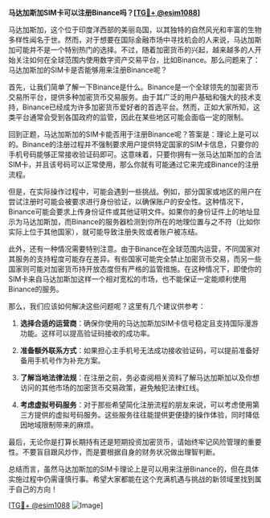 **马达加斯加SIM卡可以注册Binance吗？[[TG💪+ @esim1088](https://t.me/s/esim1088)]**

马达加斯加，这个位于印度洋西部的美丽岛国，以其独特的自然风光和丰富的生物多样性闻名于世。然而，对于想要在国际金融市场中寻找机会的人来说，马达加斯加可能并不是一个特别热门的选择。不过，随着加密货币的兴起，越来越多的人开始关注如何在全球范围内使用数字资产交易平台，比如Binance。那么问题来了：马达加斯加的SIM卡是否能够用来注册Binance呢？

首先，让我们简单了解一下Binance是什么。Binance是一个全球领先的加密货币交易所平台，提供多种加密货币交易服务。由于其广泛的用户基础和强大的技术支持，Binance已经成为许多加密货币爱好者的首选平台。然而，正如大家所知，这类平台通常会受到各国政府的监管，因此在某些地区可能会面临一定的限制。

回到正题，马达加斯加的SIM卡能否用于注册Binance呢？答案是：理论上是可以的。Binance的注册过程并不强制要求用户提供特定国家的SIM卡信息，只要你的手机号码能够正常接收验证码即可。这意味着，只要你拥有一张马达加斯加的合法SIM卡，并且该号码可以正常使用，那么你就有可能通过它来完成Binance的注册流程。

但是，在实际操作过程中，可能会遇到一些挑战。例如，部分国家或地区的用户在尝试注册时可能会被要求进行身份验证，以确保账户的安全性。这种情况下，Binance可能会要求上传身份证件或其他证明文件。如果你的身份证件上的地址显示为马达加斯加，而Binance的服务器检测到你所在的地理位置与之不符（比如你实际上位于其他国家），就可能导致注册失败或者账户被冻结。

此外，还有一种情况需要特别注意。由于Binance在全球范围内运营，不同国家对其服务的支持程度可能存在差异。有些国家可能完全禁止加密货币交易，而另一些国家则可能对加密货币持开放态度但有严格的监管措施。在这种情况下，即使你的SIM卡来自马达加斯加这样一个相对宽松的市场，也不能保证一定能顺利使用Binance的服务。

那么，我们应该如何解决这些问题呢？这里有几个建议供参考：

1. **选择合适的运营商**：确保你使用的马达加斯加SIM卡信号稳定且支持国际漫游功能。这样可以提高验证码接收的成功率。
   
2. **准备额外联系方式**：如果担心主手机号无法成功接收验证码，可以提前准备好备用手机号作为补充方案。

3. **了解当地法律法规**：在注册之前，务必查阅相关资料了解马达加斯加以及你想访问的其他市场的加密货币交易政策，避免触犯法律红线。

4. **考虑虚拟号码服务**：对于那些希望简化注册流程的朋友来说，可以考虑使用第三方提供的虚拟号码服务。这些服务往往能提供更便捷的操作体验，同时降低因地域限制带来的麻烦。

最后，无论你是打算长期持有还是短期投资加密货币，请始终牢记风险管理的重要性。不要盲目跟风炒作，而是要根据自身的财务状况做出理智判断。

总结而言，虽然马达加斯加的SIM卡理论上是可以用来注册Binance的，但在具体实施过程中仍需谨慎行事。希望大家都能在这个充满机遇与挑战的新领域里找到属于自己的方向！

[[TG💪+ @esim1088](https://t.me/s/esim1088) ![Image](https://i.postimg.cc/4NQfJmqS/Snipaste-2025-05-13-00-14-12.png)]
